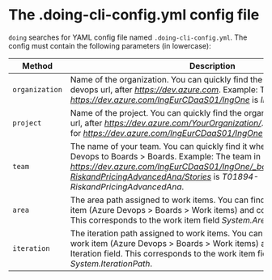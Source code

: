 # The .doing-cli-config.yml config file

`doing` searches for YAML config file named `.doing-cli-config.yml`. The config must contain the following parameters (in lowercase):

| Method      | Description                          |
| ----------- | ------------------------------------ |
| `organization`       | Name of the organization. You can quickly find the organization in your devops url, after *https://dev.azure.com*. Example: The organization for *https://dev.azure.com/IngEurCDaaS01/IngOne* is *IngEurCDaaS01*.  |
| `project`       | Name of the project. You can quickly find the organization in your devops url, after *https://dev.azure.com/YourOrganization/*. Example: The project for *https://dev.azure.com/IngEurCDaaS01/IngOne* is *IngOne*. |
| `team`    | The name of your team. You can quickly find it when navigating on Azure Devops to Boards > Boards. Example: The team in *https://dev.azure.com/IngEurCDaaS01/IngOne/_boards/board/t/T01894-RiskandPricingAdvancedAna/Stories* is *T01894-RiskandPricingAdvancedAna*. |
| `area`    | The area path assigned to work items. You can find it by going to a work item (Azure Devops > Boards > Work items) and copying the Area field. This corresponds to the work item field *System.AreaPath*. |
| `iteration`    | The iteration path assigned to work items. You can find it going by to a work item (Azure Devops > Boards > Work items) and copying the Iteration field. This corresponds to the work item field *System.IterationPath*. |

